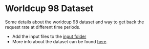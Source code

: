 # Worldcup 98 Dataset

 Some details about the worldcup 98 dataset and way to get back the request rate at different time periods.

- Add the input files to the [input folder](./input)
- More info about the dataset can be found [here](http://nima-dev.com/faas-keep-alive-modeling/datasets/WorldCup.html).
